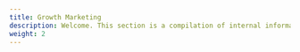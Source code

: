 ```yaml
---
title: Growth Marketing
description: Welcome. This section is a compilation of internal information and trainings regarding growth marketing and experimentation as concepts. For an overview of this site and a self introduction, please navigate to the 'Docs' tab on the left.
weight: 2
---
```


